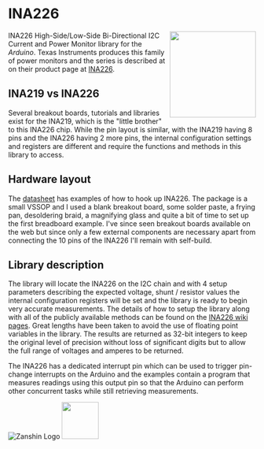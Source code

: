 # INA226
<img src="https://github.com/SV-Zanshin/INA226/blob/master/Images/INA226.jpg" width="175" align="right"/>INA226 High-Side/Low-Side Bi-Directional I2C Current and Power Monitor library for the _Arduino_.  Texas Instruments produces this family of power monitors and the series is described at on their product page at [INA226](http://www.ti.com/product/INA226).
## INA219 vs INA226
Several breakout boards, tutorials and libraries exist for the INA219, which is the "little brother" to this INA226 chip. While the pin 
layout is similar, with the INA219 having 8 pins and the INA226 having 2 more pins, the internal configuration settings and registers are 
different and require the functions and methods in this library to access.
## Hardware layout
The [datasheet](http://www.ti.com/lit/ds/symlink/ina226.pdf) has examples of how to hook up INA226. The package is a small VSSOP and I used a blank breakout board, some solder paste, a frying pan, desoldering braid, a magnifying glass and quite a bit of time to set up the first breadboard example. I've since seen breakout boards available on the web but since only a few external components are necessary apart from connecting the 10 pins of the INA226 I'll remain with self-build.
## Library description
The library will locate the INA226 on the I2C chain and with 4 setup parameters describing the expected voltage, shunt / resistor values the internal configuration registers will be set and the library is ready to begin very accurate measurements.  The details of how to setup the library along with all of the publicly available methods can be found on the [INA226 wiki pages](https://github.com/SV-Zanshin/INA226/wiki).
Great lengths have been taken to avoid the use of floating point variables in the library. The results are returned as 32-bit integers to keep the original level of precision without loss of significant digits but to allow the full range of voltages and amperes to be returned.

The INA226 has a dedicated interrupt pin which can be used to trigger pin-change interrupts on the Arduino and the examples contain a program that measures readings using this output pin so that the Arduino can perform other concurrent tasks while still retrieving measurements.

![Zanshin Logo](https://www.sv-zanshin.com/r/images/site/gif/zanshinkanjitiny.gif) <img src="https://www.sv-zanshin.com/r/images/site/gif/zanshintext.gif" width="75"/>
